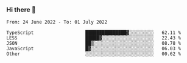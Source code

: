 ### Hi there 👋

<!--START_SECTION:waka-->

```text
From: 24 June 2022 - To: 01 July 2022

TypeScript                   ███████████████▓░░░░░░░░░   62.11 %
LESS                         █████▓░░░░░░░░░░░░░░░░░░░   22.43 %
JSON                         ██▒░░░░░░░░░░░░░░░░░░░░░░   08.78 %
JavaScript                   █▓░░░░░░░░░░░░░░░░░░░░░░░   06.03 %
Other                        ░░░░░░░░░░░░░░░░░░░░░░░░░   00.62 %
```

<!--END_SECTION:waka-->

<!--
**jtaox/jtaox** is a ✨ _special_ ✨ repository because its `README.md` (this file) appears on your GitHub profile.

Here are some ideas to get you started:

- 🔭 I’m currently working on ...
- 🌱 I’m currently learning ...
- 👯 I’m looking to collaborate on ...
- 🤔 I’m looking for help with ...
- 💬 Ask me about ...
- 📫 How to reach me: ...
- 😄 Pronouns: ...
- ⚡ Fun fact: ...
-->
